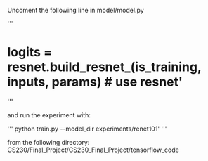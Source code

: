 Uncoment the following line in model/model.py

'''
# logits = resnet.build_resnet_(is_training, inputs, params)  # use resnet'
'''

and run the experiment with:

'''
python train.py --model_dir experiments/renet101'
'''

from the following directory: CS230/Final_Project/CS230_Final_Project/tensorflow_code
